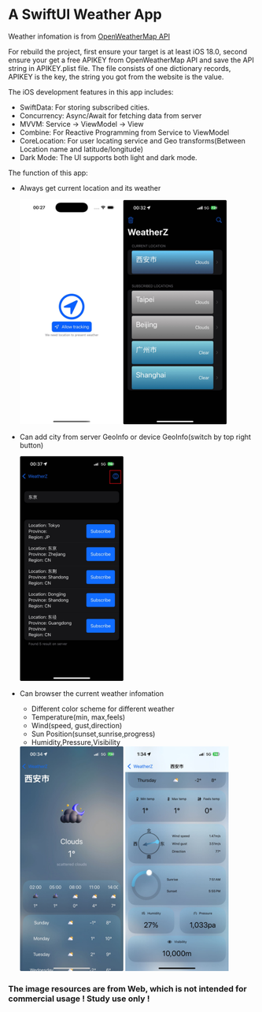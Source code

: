 # A SwiftUI Weather App

Weather infomation is from [OpenWeatherMap API](https://openweathermap.org/api)

For rebuild the project, first ensure your target is at least iOS 18.0, second ensure your get a free APIKEY from OpenWeatherMap API and save the API string in APIKEY.plist file. The file consists of one dictionary records, APIKEY is the key, the string you got from the website is the value.

The iOS development features in this app includes:

- SwiftData: For storing subscribed cities.
- Concurrency: Async/Await for fetching data from server
- MVVM: Service -> ViewModel -> View
- Combine: For Reactive Programming from Service to ViewModel
- CoreLocation: For user locating service and Geo transforms(Between Location name and latitude/longitude)
- Dark Mode: The UI supports both light and dark mode.

The function of this app:

- Always get current location and its weather
  
  <img src="https://github.com/Zhouyuankun/WeatherZ/blob/main/README.assets/permission.jpg" width="210px" /><img src="https://github.com/Zhouyuankun/WeatherZ/blob/main/README.assets/main.jpg" width="210px" />
  
- Can add city from server GeoInfo or device GeoInfo(switch by top right button)
  
  <img src="https://github.com/Zhouyuankun/WeatherZ/blob/main/README.assets/search.jpg" width="210px" />
  
- Can browser the current weather infomation
  - Different color scheme for different weather
  - Temperature(min, max,feels)
  - Wind(speed, gust,direction)
  - Sun Position(sunset,sunrise,progress)
  - Humidity,Pressure,Visibility
    
  <img src="https://github.com/Zhouyuankun/WeatherZ/blob/main/README.assets/weather1.jpg" width="210px" />
  <img src="https://github.com/Zhouyuankun/WeatherZ/blob/main/README.assets/weather2.jpg" width="210px" />
  
### The image resources are from Web, which is not intended for commercial usage ! Study use only !





